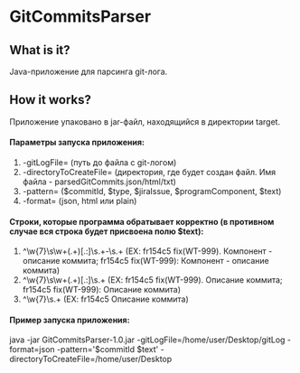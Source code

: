 # GitCommitsParser

## What is it?
Java-приложение для парсинга git-лога.

## How it works?
Приложение упаковано в jar-файл, находящийся в директории target.

#### Параметры запуска приложения:
1) -gitLogFile= 
(путь до файла с git-логом)
2) -directoryToCreateFile= 
(директория, где будет создан файл. Имя файла - parsedGitCommits.json/html/txt)
3) -pattern=
($commitId, $type, $jiraIssue, $programComponent, $text)
4) -format=
(json, html или plain)

#### Строки, которые программа обратывает корректно (в противном случае вся строка будет присвоена полю $text):
1) ^\w{7}\s\w+\(.+\)[\.:]\s.+\-\s.+ (EX: fr154c5 fix(WT-999). Компонент - описание коммита; fr154c5 fix(WT-999): Компонент - описание коммита)
2) ^\w{7}\s\w+\(.+\)[\.:]\s.+ (EX: fr154c5 fix(WT-999). Описание коммита; fr154c5 fix(WT-999): Описание коммита)
3) ^\w{7}\s.+ (EX: fr154c5 Описание коммита)

#### Пример запуска приложения:
java -jar GitCommitsParser-1.0.jar -gitLogFile=/home/user/Desktop/gitLog -format=json -pattern='$commitId $text' -directoryToCreateFile=/home/user/Desktop